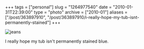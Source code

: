 +++
tags = ["personal"]
slug = "1264977540"
date = "2010-01-31T22:39:00"
type = "photo"
archive = ["2010-01"]
aliases = ["/post/363897910", "/post/363897910/i-really-hope-my-tub-isnt-permanently-stained"]
+++

![jeans][1]

I really hope my tub isn't permanently stained blue.

[1]: http://41.media.tumblr.com/tumblr_kx4uxdQxl41qaxyu1o1_r1_1280.png
